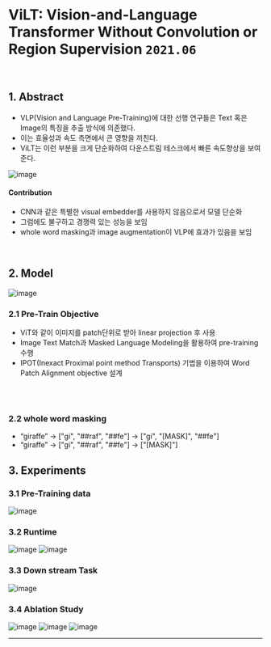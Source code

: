 # ViLT: Vision-and-Language Transformer Without Convolution or Region Supervision `2021.06`

<br>

## 1. Abstract
- VLP(Vision and Language Pre-Training)에 대한 선행 연구들은 Text 혹은 Image의 특징을 추출 방식에 의존했다.
- 이는 효율성과 속도 측면에서 큰 영향을 끼친다.
- ViLT는 이런 부분을 크게 단순화하여 다운스트림 테스크에서 빠른 속도향상을 보여준다.

![image](https://user-images.githubusercontent.com/41243762/157249187-0f4649e8-bfe3-460a-a6c5-aebdf58f549f.png)



#### Contribution
- CNN과 같은 특별한 visual embedder를 사용하지 않음으로서 모델 단순화
- 그럼에도 불구하고 경쟁력 있는 성능을 보임
- whole word masking과 image augmentation이 VLP에 효과가 있음을 보임
<br>

## 2. Model
![image](https://user-images.githubusercontent.com/41243762/157250516-758a84d2-49b2-4094-88e9-ff25d69fcc3f.png)

### 2.1 Pre-Train Objective

- ViT와 같이 이미지를 patch단위로 받아 linear projection 후 사용
- Image Text Match과 Masked Language Modeling을 활용하여 pre-training 수행
- IPOT(Inexact Proximal point method Transports) 기법을 이용하여 Word Patch Alignment objective 설계

<br><br>

### 2.2  whole word masking
- “giraffe” -> ["gi", "##raf", "##fe"] -> ["gi", "[MASK]", "##fe"]
- “giraffe” -> ["gi", "##raf", "##fe"] -> ["[MASK]"]

## 3. Experiments
### 3.1 Pre-Training data
![image](https://user-images.githubusercontent.com/41243762/157255586-5030e246-1d41-4e49-baa3-5b88b6dd9b9c.png)

### 3.2 Runtime
![image](https://user-images.githubusercontent.com/41243762/157255675-32694694-e311-44a6-b8c9-71684e496651.png)
![image](https://user-images.githubusercontent.com/41243762/157255813-8ef712d3-3732-453d-8126-f309d23213b7.png)

### 3.3 Down stream Task
![image](https://user-images.githubusercontent.com/41243762/157255925-50c965ba-61e5-4843-97b5-7a3a28f1ac13.png)

### 3.4 Ablation Study
![image](https://user-images.githubusercontent.com/41243762/157256193-f68fae85-b40b-4c8c-83dc-ecfeb53dd83e.png)
![image](https://user-images.githubusercontent.com/41243762/157256237-d90bfeef-5d05-41e1-b379-3813e3f729e7.png)
![image](https://user-images.githubusercontent.com/41243762/157256339-b558b6a9-128c-4b4b-81a0-1b0b20894045.png)

---


